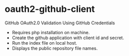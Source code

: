 # oauth2-github-client
GitHub OAuth2.0 Validation Using GitHub Credentials

- Requires php installation on machine.
- Create the github application with client id and secret.
- Run the index file on local host.
- Displays the public repository file names.